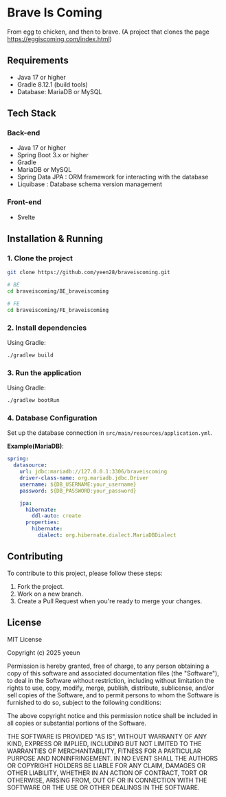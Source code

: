 # Brave Is Coming
From egg to chicken, and then to brave.
(A project that clones the page https://eggiscoming.com/index.html)

## Requirements
- Java 17 or higher
- Gradle 8.12.1 (build tools)
- Database: MariaDB or MySQL

## Tech Stack
### Back-end
- Java 17 or higher
- Spring Boot 3.x or higher
- Gradle
- MariaDB or MySQL
- Spring Data JPA : ORM framework for interacting with the database
- Liquibase : Database schema version management

### Front-end
- Svelte

## Installation & Running
### 1. Clone the project
```bash
git clone https://github.com/yeen28/braveiscoming.git

# BE
cd braveiscoming/BE_braveiscoming

# FE
cd braveiscoming/FE_braveiscoming
```
### 2. Install dependencies
Using Gradle:
```bash
./gradlew build
```

### 3. Run the application
Using Gradle:
```bash
./gradlew bootRun
```

### 4. Database Configuration
Set up the database connection in ```src/main/resources/application.yml```.

**Example(MariaDB)**:
```yaml
spring:
  datasource:
    url: jdbc:mariadb://127.0.0.1:3306/braveiscoming
    driver-class-name: org.mariadb.jdbc.Driver
    username: ${DB_USERNAME:your_username}
    password: ${DB_PASSWORD:your_password}

    jpa:
      hibernate:
        ddl-auto: create
      properties:
        hibernate:
          dialect: org.hibernate.dialect.MariaDBDialect
```

## Contributing
To contribute to this project, please follow these steps:
1. Fork the project.
2. Work on a new branch.
3. Create a Pull Request when you're ready to merge your changes.

## License
MIT License

Copyright (c) 2025 yeeun

Permission is hereby granted, free of charge, to any person obtaining a copy
of this software and associated documentation files (the "Software"), to deal
in the Software without restriction, including without limitation the rights
to use, copy, modify, merge, publish, distribute, sublicense, and/or sell
copies of the Software, and to permit persons to whom the Software is
furnished to do so, subject to the following conditions:

The above copyright notice and this permission notice shall be included in all
copies or substantial portions of the Software.

THE SOFTWARE IS PROVIDED "AS IS", WITHOUT WARRANTY OF ANY KIND, EXPRESS OR
IMPLIED, INCLUDING BUT NOT LIMITED TO THE WARRANTIES OF MERCHANTABILITY,
FITNESS FOR A PARTICULAR PURPOSE AND NONINFRINGEMENT. IN NO EVENT SHALL THE
AUTHORS OR COPYRIGHT HOLDERS BE LIABLE FOR ANY CLAIM, DAMAGES OR OTHER
LIABILITY, WHETHER IN AN ACTION OF CONTRACT, TORT OR OTHERWISE, ARISING FROM,
OUT OF OR IN CONNECTION WITH THE SOFTWARE OR THE USE OR OTHER DEALINGS IN THE
SOFTWARE.